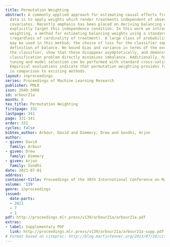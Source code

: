 ```yaml
---
title: Permutation Weighting
abstract: A commonly applied approach for estimating causal effects from observational
  data is to apply weights which render treatments independent of observed pre-treatment
  covariates. Recently emphasis has been placed on deriving balancing weights which
  explicitly target this independence condition. In this work we introduce permutation
  weighting, a method for estimating balancing weights using a standard binary classifier
  (regardless of cardinality of treatment). A large class of probabilistic classifiers
  may be used in this method; the choice of loss for the classifier implies the particular
  definition of balance. We bound bias and variance in terms of the excess risk of
  the classifier, show that these disappear asymptotically, and demonstrate that our
  classification problem directly minimizes imbalance. Additionally, hyper-parameter
  tuning and model selection can be performed with standard cross-validation methods.
  Empirical evaluations indicate that permutation weighting provides favorable performance
  in comparison to existing methods.
layout: inproceedings
series: Proceedings of Machine Learning Research
publisher: PMLR
issn: 2640-3498
id: arbour21a
month: 0
tex_title: Permutation Weighting
firstpage: 331
lastpage: 341
page: 331-341
order: 331
cycles: false
bibtex_author: Arbour, David and Dimmery, Drew and Sondhi, Arjun
author:
- given: David
  family: Arbour
- given: Drew
  family: Dimmery
- given: Arjun
  family: Sondhi
date: 2021-07-01
address:
container-title: Proceedings of the 38th International Conference on Machine Learning
volume: '139'
genre: inproceedings
issued:
  date-parts:
  - 2021
  - 7
  - 1
pdf: http://proceedings.mlr.press/v139/arbour21a/arbour21a.pdf
extras:
- label: Supplementary PDF
  link: http://proceedings.mlr.press/v139/arbour21a/arbour21a-supp.pdf
# Format based on citeproc: http://blog.martinfenner.org/2013/07/30/citeproc-yaml-for-bibliographies/
---
```

